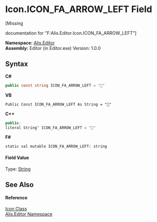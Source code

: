 # Icon.ICON_FA_ARROW_LEFT Field
 

\[Missing <summary> documentation for "F:Alis.Editor.Icon.ICON_FA_ARROW_LEFT"\]

**Namespace:**&nbsp;<a href="b150ade4-39de-a232-5f06-d3cdc1b2c538">Alis.Editor</a><br />**Assembly:**&nbsp;Editor (in Editor.exe) Version: 1.0.0

## Syntax

**C#**<br />
``` C#
public const string ICON_FA_ARROW_LEFT = ""
```

**VB**<br />
``` VB
Public Const ICON_FA_ARROW_LEFT As String = ""
```

**C++**<br />
``` C++
public:
literal String^ ICON_FA_ARROW_LEFT = ""
```

**F#**<br />
``` F#
static val mutable ICON_FA_ARROW_LEFT: string
```


#### Field Value
Type: <a href="https://docs.microsoft.com/dotnet/api/system.string" target="_blank">String</a>

## See Also


#### Reference
<a href="cc0f883c-67f8-f772-c6d7-a60b129f22a7">Icon Class</a><br /><a href="b150ade4-39de-a232-5f06-d3cdc1b2c538">Alis.Editor Namespace</a><br />